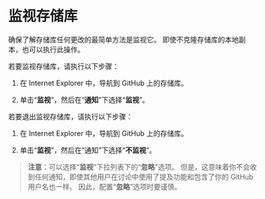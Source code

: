 # 监视存储库

确保了解存储库任何更改的最简单方法是监视它。 即使不克隆存储库的本地副本，也可以执行此操作。

若要监视存储库，请执行以下步骤：

1.  在 Internet Explorer 中，导航到 GitHub 上的存储库。

2.  单击“**监视**”，然后在“**通知**”下选择“**监视**”。

若要退出监视存储库，请执行以下步骤：

1.  在 Internet Explorer 中，导航到 GitHub 上的存储库。

2.  单击“**监视**”，然后在“通知”下选择“**不监视**”。

> **注意**：可以选择“**监视**”下拉列表下的“**忽略**”选项。 但是，这意味着你不会收到任何通知，即使其他用户在讨论中使用了提及功能和包含了你的 GitHub 用户名也一样。 因此，配置“**忽略**”选项时要谨慎。
